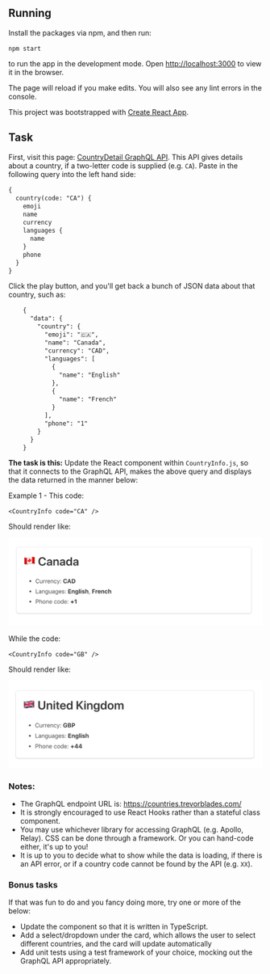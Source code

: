 ## Running

Install the packages via npm, and then run:

    npm start

to run the app in the development mode. Open [http://localhost:3000](http://localhost:3000) to view it in the browser.

The page will reload if you make edits. You will also see any lint errors in the console.

This project was bootstrapped with [Create React App](https://github.com/facebook/create-react-app).

## Task

First, visit this page: [CountryDetail GraphQL API](https://countries.trevorblades.com/). This API gives details about a country, if a two-letter code is supplied (e.g. `CA`). Paste in the following query into the left hand side:

    {
      country(code: "CA") {
        emoji
        name
        currency
        languages {
          name
        }
        phone
      }
    }

Click the play button, and you'll get back a bunch of JSON data about that country, such as:

		{
		  "data": {
		    "country": {
		      "emoji": "🇨🇦",
		      "name": "Canada",
		      "currency": "CAD",
		      "languages": [
		        {
		          "name": "English"
		        },
		        {
		          "name": "French"
		        }
		      ],
		      "phone": "1"
		    }
		  }
		}

**The task is this:** Update the React component within `CountryInfo.js`, so that it connects to the GraphQL API, makes the above query and displays the data returned in the manner below:

Example 1 - This code:

    <CountryInfo code="CA" />

Should render like:

<img src="/screenshots/Canada.png" width="692" />

While the code:

    <CountryInfo code="GB" />

Should render like:

<img src="/screenshots/UK.png" width="683" />

### Notes:

* The GraphQL endpoint URL is: https://countries.trevorblades.com/
* It is strongly encouraged to use React Hooks rather than a stateful class component.
* You may use whichever library for accessing GraphQL (e.g. Apollo, Relay). CSS can be done through a framework. Or you can hand-code either, it's up to you!
* It is up to you to decide what to show while the data is loading, if there is an API error, or if a country code cannot be found by the API (e.g. `XX`).

### Bonus tasks

If that was fun to do and you fancy doing more, try one or more of the below:

* Update the component so that it is written in TypeScript.
* Add a select/dropdown under the card, which allows the user to select different countries, and the card will update automatically
* Add unit tests using a test framework of your choice, mocking out the GraphQL API appropriately.
